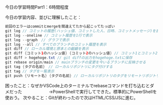 今日の学習時間Part1：6時間程度

今日の学習内容、並びに理解したこと：
```java
前回のエラーはcommitとmergeを間違えてたから起こってたっぽい
git log // コミットの履歴(ハッシュ値、コミットした人、日時、コミットメッセージ)を表示
git log --oneline // コミット履歴を1行で表示
git log --graph　// グラフで表示
git log --all // すべてのブランチのコミット履歴を表示
git diff // ローカル環境と原本との齟齬を表示
git diff {コミット1のハッシュ値} {コミット2のハッシュ値} // コミット1とコミット2の齟齬を表示
git diff > hogehoge.txt // git diffの出力をhogehoge.txtに保存
git rebase origin/main // mainブランチの変更を今いるブランチに反映させる
git tag {タグの名前}　// ローカルリポジトリにタグ付けする
git tag // タグを一覧表示
git push {リモート名} {タグの名前} // ローカルリポジトリのタグをリモートリポジトリに反映
```
困ったこと：なぜかVSCode上のターミナルでrebaseコマンドを打ち込むとダメだった
　　　　　　→PowerShellで実行してできた。標準的にPowerShellを使おう。
次やること：Gitが終わったので次はHTML/CSS/JSに進む。
